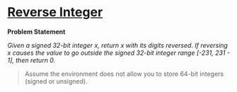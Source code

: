 # [Reverse Integer](https://leetcode.com/problems/reverse-integer/description/)

**Problem Statement**

_Given a signed 32-bit integer x, return x with its digits reversed. If reversing x causes the value to go outside the signed 32-bit integer range [-231, 231 - 1], then return 0._

> Assume the environment does not allow you to store 64-bit integers (signed or unsigned).
